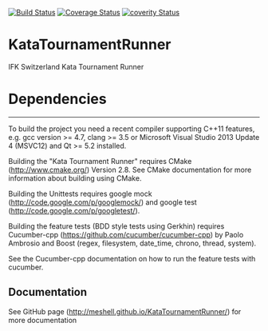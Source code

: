 [![Build Status](https://travis-ci.org/meshell/KataTournamentRunner.png)](https://travis-ci.org/meshell/KataTournamentRunner)
[![Coverage Status](https://coveralls.io/repos/meshell/KataTournamentRunner/badge.png)](https://coveralls.io/r/meshell/KataTournamentRunner)
[![coverity Status](https://scan.coverity.com/projects/2824/badge.svg)](https://scan.coverity.com/projects/2824)

KataTournamentRunner
====================

IFK Switzerland Kata Tournament Runner


# Dependencies
----------------
To build the project you need a recent compiler supporting C++11 features, e.g. gcc version >= 4.7, clang >= 3.5 or Microsoft Visual Studio 2013 Update 4 (MSVC12) and Qt >= 5.2 installed.

Building the "Kata Tournament Runner" requires CMake (http://www.cmake.org/) Version 2.8. See CMake documentation for more information about building using CMake.

Building the Unittests requires google mock (http://code.google.com/p/googlemock/) and google test (http://code.google.com/p/googletest/).

Building the feature tests (BDD style tests using Gerkhin) requires Cucumber-cpp (https://github.com/cucumber/cucumber-cpp) by Paolo Ambrosio and Boost (regex, filesystem, date_time, chrono, thread, system). 

See the Cucumber-cpp documentation on how to run the feature tests with cucumber.


Documentation
---------------
See GitHub page (http://meshell.github.io/KataTournamentRunner/) for more documentation



